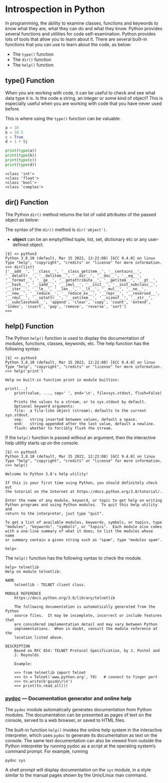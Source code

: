 # Introspection in Python

In programming, the ability to examine classes, functions and keywords to know what they are, what they can do and what they know. Python provides several functions and utilities for code self-examination. Python provides lots of tools that allow you to learn about it. There are several built-in functions that you can use to learn about the code, as below:

- The `type()` function
- The `dir()` function
- The `help()` function

## type() Function

When you are working with code, it can be useful to check and see what data type it is. Is the code a string, an integer or some kind of object? This is especially useful when you are working with code that you have never used before.

This is where using the `type()` function can be valuable.

```py
a = 10
b = 10.5
c = True
d = 1 + 5j

print(type(a))
print(type(b))
print(type(c))
print(type(d))
```

```console
<class 'int'>
<class 'float'>
<class 'bool'>
<class 'complex'>
```

## dir() Function

The Python `dir()` method returns the list of valid attributes of the passed object as below:

The syntax of the `dir()` method is `dir('object')`.

- **object** can be an empty/filled tuple, list, set, dictionary etc or any user-defined object.

```shell
[$] <> python3
Python 3.8.10 (default, Mar 15 2022, 12:22:08) [GCC 9.4.0] on linux
Type "help", "copyright", "credits" or "license" for more information.
>>> dir(list)
['__add__', '__class__', '__class_getitem__', '__contains__', '__delattr__', '__delitem__', '__dir__', '__doc__', '__eq__', '__format__', '__ge__', '__getattribute__', '__getitem__', '__gt__', '__hash__', '__iadd__', '__imul__', '__init__', '__init_subclass__', '__iter__', '__le__', '__len__', '__lt__', '__mul__', '__ne__', '__new__', '__reduce__', '__reduce_ex__', '__repr__', '__reversed__', '__rmul__', '__setattr__', '__setitem__', '__sizeof__', '__str__', '__subclasshook__', 'append', 'clear', 'copy', 'count', 'extend', 'index', 'insert', 'pop', 'remove', 'reverse', 'sort']
>>>
```

## help() Function

The Python `help()` function is used to display the documentation of modules, functions, classes, keywords, etc. The help function has the following syntax:

```shell
[$] <> python3
Python 3.8.10 (default, Mar 15 2022, 12:22:08) [GCC 9.4.0] on linux
Type "help", "copyright", "credits" or "license" for more information.
>>> help('print')
```

```console
Help on built-in function print in module builtins:

print(...)
    print(value, ..., sep=' ', end='\n', file=sys.stdout, flush=False)
    
    Prints the values to a stream, or to sys.stdout by default.
    Optional keyword arguments:
    file:  a file-like object (stream); defaults to the current sys.stdout.
    sep:   string inserted between values, default a space.
    end:   string appended after the last value, default a newline.
    flush: whether to forcibly flush the stream.

```

If the `help()` function is passed without an argument, then the interactive help utility starts up on the console.

```shell
[$] <> python3
Python 3.8.10 (default, Mar 15 2022, 12:22:08) [GCC 9.4.0] on linux
Type "help", "copyright", "credits" or "license" for more information.
>>> help()
```

```console
Welcome to Python 3.8's help utility!

If this is your first time using Python, you should definitely check out
the tutorial on the Internet at https://docs.python.org/3.8/tutorial/.

Enter the name of any module, keyword, or topic to get help on writing
Python programs and using Python modules.  To quit this help utility and
return to the interpreter, just type "quit".

To get a list of available modules, keywords, symbols, or topics, type
"modules", "keywords", "symbols", or "topics".  Each module also comes
with a one-line summary of what it does; to list the modules whose name
or summary contain a given string such as "spam", type "modules spam".

help> 
```

The `help()` function has the following syntax to check the module.

```console
help> telnetlib
Help on module telnetlib:

NAME
    telnetlib - TELNET client class.

MODULE REFERENCE
    https://docs.python.org/3.8/library/telnetlib
    
    The following documentation is automatically generated from the Python
    source files.  It may be incomplete, incorrect or include features that
    are considered implementation detail and may vary between Python
    implementations.  When in doubt, consult the module reference at the
    location listed above.

DESCRIPTION
    Based on RFC 854: TELNET Protocol Specification, by J. Postel and
    J. Reynolds
    
    Example:
    
    >>> from telnetlib import Telnet
    >>> tn = Telnet('www.python.org', 79)   # connect to finger port
    >>> tn.write(b'guido\r\n')
    >>> print(tn.read_all())
```

### [pydoc](https://docs.python.org/3/library/pydoc.html#module-pydoc) — Documentation generator and online help

The `pydoc` module automatically generates documentation from Python modules. The documentation can be presented as pages of text on the console, served to a web browser, or saved to HTML files.

The built-in function `help()` invokes the online help system in the interactive interpreter, which uses `pydoc` to generate its documentation as text on the console. The same text documentation can also be viewed from outside the Python interpreter by running pydoc as a script at the operating system’s command prompt. For example, running

```console
pydoc sys
```

A shell prompt will display documentation on the `sys` module, in a style similar to the manual pages shown by the Unix/Linux man command.
